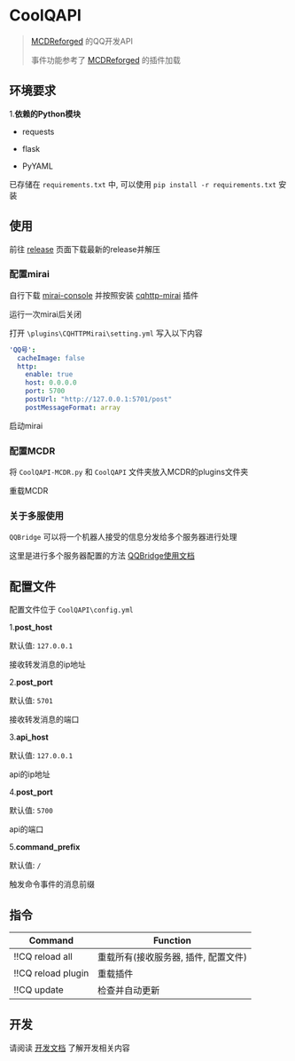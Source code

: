 # CoolQAPI

> [MCDReforged](https://github.com/Fallen-Breath/MCDReforged) 的QQ开发API
>
> 事件功能参考了 [MCDReforged](https://github.com/Fallen-Breath/MCDReforged) 的插件加载

## 环境要求

1.**依赖的Python模块**

- requests

- flask

- PyYAML

已存储在 `requirements.txt` 中, 可以使用 `pip install -r requirements.txt` 安装

## 使用

前往 [release](https://github.com/zhang-anzhi/CoolQAPI/releases) 页面下载最新的release并解压

### 配置mirai

自行下载 [mirai-console](https://github.com/mamoe/mirai-console) 并按照安装 [cqhttp-mirai](https://github.com/yyuueexxiinngg/cqhttp-mirai) 插件

运行一次mirai后关闭

打开 `\plugins\CQHTTPMirai\setting.yml` 写入以下内容

```yaml
'QQ号':
  cacheImage: false
  http:
    enable: true
    host: 0.0.0.0
    port: 5700
    postUrl: "http://127.0.0.1:5701/post"
    postMessageFormat: array
```

启动mirai

### 配置MCDR

将 `CoolQAPI-MCDR.py` 和 `CoolQAPI` 文件夹放入MCDR的plugins文件夹

重载MCDR

### 关于多服使用

`QQBridge` 可以将一个机器人接受的信息分发给多个服务器进行处理

这里是进行多个服务器配置的方法 [QQBridge使用文档](doc/QQBridge.md)

## 配置文件

配置文件位于 `CoolQAPI\config.yml`

1.**post_host**

默认值: `127.0.0.1`

接收转发消息的ip地址

2.**post_port**

默认值: `5701`

接收转发消息的端口

3.**api_host**

默认值: `127.0.0.1`

api的ip地址

4.**post_port**

默认值: `5700`

api的端口

5.**command_prefix**

默认值: `/`

触发命令事件的消息前缀

## 指令

| Command                | Function                                 |
| ---------------------- | ---------------------------------------- |
| !!CQ reload all        | 重载所有(接收服务器, 插件, 配置文件)        |
| !!CQ reload plugin     | 重载插件                                  |
| !!CQ update            | 检查并自动更新                            |

## 开发

请阅读 [开发文档](doc/plugin.md) 了解开发相关内容

